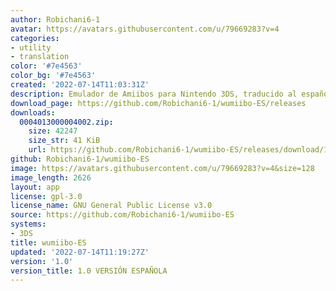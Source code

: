 ```yaml
---
author: Robichani6-1
avatar: https://avatars.githubusercontent.com/u/79669283?v=4
categories:
- utility
- translation
color: '#7e4563'
color_bg: '#7e4563'
created: '2022-07-14T11:03:31Z'
description: Emulador de Amiibos para Nintendo 3DS, traducido al español
download_page: https://github.com/Robichani6-1/wumiibo-ES/releases
downloads:
  0004013000004002.zip:
    size: 42247
    size_str: 41 KiB
    url: https://github.com/Robichani6-1/wumiibo-ES/releases/download/1.0/0004013000004002.zip
github: Robichani6-1/wumiibo-ES
image: https://avatars.githubusercontent.com/u/79669283?v=4&size=128
image_length: 2626
layout: app
license: gpl-3.0
license_name: GNU General Public License v3.0
source: https://github.com/Robichani6-1/wumiibo-ES
systems:
- 3DS
title: wumiibo-ES
updated: '2022-07-14T11:19:27Z'
version: '1.0'
version_title: 1.0 VERSIÓN ESPAÑOLA
---
```

